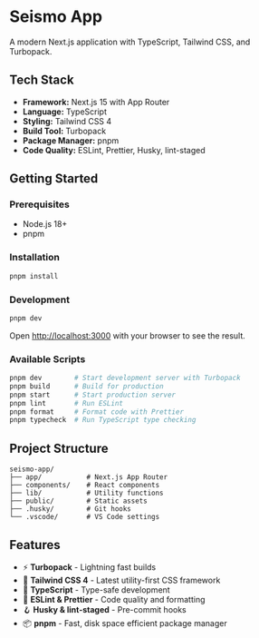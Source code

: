 # Seismo App

A modern Next.js application with TypeScript, Tailwind CSS, and Turbopack.

## Tech Stack

- **Framework:** Next.js 15 with App Router
- **Language:** TypeScript
- **Styling:** Tailwind CSS 4
- **Build Tool:** Turbopack
- **Package Manager:** pnpm
- **Code Quality:** ESLint, Prettier, Husky, lint-staged

## Getting Started

### Prerequisites

- Node.js 18+
- pnpm

### Installation

```bash
pnpm install
```

### Development

```bash
pnpm dev
```

Open [http://localhost:3000](http://localhost:3000) with your browser to see the result.

### Available Scripts

```bash
pnpm dev        # Start development server with Turbopack
pnpm build      # Build for production
pnpm start      # Start production server
pnpm lint       # Run ESLint
pnpm format     # Format code with Prettier
pnpm typecheck  # Run TypeScript type checking
```

## Project Structure

```
seismo-app/
├── app/           # Next.js App Router
├── components/    # React components
├── lib/           # Utility functions
├── public/        # Static assets
├── .husky/        # Git hooks
└── .vscode/       # VS Code settings
```

## Features

- ⚡ **Turbopack** - Lightning fast builds
- 🎨 **Tailwind CSS 4** - Latest utility-first CSS framework
- 📝 **TypeScript** - Type-safe development
- 🔧 **ESLint & Prettier** - Code quality and formatting
- 🪝 **Husky & lint-staged** - Pre-commit hooks
- 📦 **pnpm** - Fast, disk space efficient package manager
